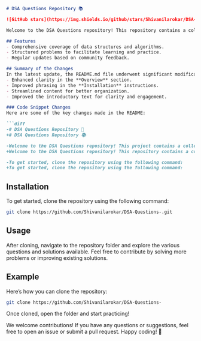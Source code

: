 ```markdown
# DSA Questions Repository 📚

![GitHub stars](https://img.shields.io/github/stars/Shivanilarokar/DSA-Questions-?style=social) ![GitHub forks](https://img.shields.io/github/forks/Shivanilarokar/DSA-Questions-?style=social) ![GitHub issues](https://img.shields.io/github/issues/Shivanilarokar/DSA-Questions-)

Welcome to the DSA Questions repository! This repository contains a collection of Data Structure and Algorithm questions designed to help you master coding interviews and improve your problem-solving skills.

## Features
- Comprehensive coverage of data structures and algorithms.
- Structured problems to facilitate learning and practice.
- Regular updates based on community feedback.

## Summary of the Changes
In the latest update, the README.md file underwent significant modifications to enhance clarity and organization:
- Enhanced clarity in the **Overview** section.
- Improved phrasing in the **Installation** instructions.
- Streamlined content for better organization.
- Improved the introductory text for clarity and engagement.

### Code Snippet Changes
Here are some of the key changes made in the README:

```diff
-# DSA Questions Repository 📖
+# DSA Questions Repository 📚

-Welcome to the DSA Questions repository! This project contains a collection of Data Structure and Algorithm questions designed to help you improve your coding skills.
+Welcome to the DSA Questions repository! This repository contains a collection of data structure and algorithm questions to help you master coding interviews and improve your problem-solving skills.

-To get started, clone the repository using the following command:
+To get started, clone the repository using the following command:
```

## Installation
To get started, clone the repository using the following command:

```bash
git clone https://github.com/Shivanilarokar/DSA-Questions-.git
```

## Usage
After cloning, navigate to the repository folder and explore the various questions and solutions available. Feel free to contribute by solving more problems or improving existing solutions.

## Example
Here’s how you can clone the repository:

```bash
git clone https://github.com/Shivanilarokar/DSA-Questions-
```

Once cloned, open the folder and start practicing!

We welcome contributions! If you have any questions or suggestions, feel free to open an issue or submit a pull request. Happy coding! 🎉
```